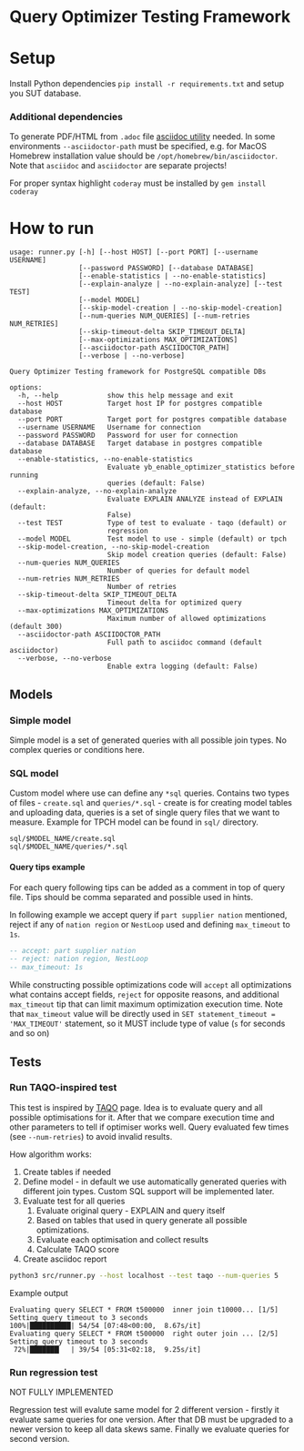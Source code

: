# Query Optimizer Testing Framework

# Setup

Install Python dependencies `pip install -r requirements.txt` and setup you SUT database.

### Additional dependencies
To generate PDF/HTML from `.adoc` file [asciidoc utility](https://asciidoc.org/) needed.
In some environments `--asciidoctor-path` must be specified, 
e.g. for MacOS Homebrew installation value should be `/opt/homebrew/bin/asciidoctor`.
Note that `asciidoc` and `asciidoctor` are separate projects!

For proper syntax highlight `coderay` must be installed by `gem install coderay`

# How to run

```
usage: runner.py [-h] [--host HOST] [--port PORT] [--username USERNAME]
                 [--password PASSWORD] [--database DATABASE]
                 [--enable-statistics | --no-enable-statistics]
                 [--explain-analyze | --no-explain-analyze] [--test TEST]
                 [--model MODEL]
                 [--skip-model-creation | --no-skip-model-creation]
                 [--num-queries NUM_QUERIES] [--num-retries NUM_RETRIES]
                 [--skip-timeout-delta SKIP_TIMEOUT_DELTA]
                 [--max-optimizations MAX_OPTIMIZATIONS]
                 [--asciidoctor-path ASCIIDOCTOR_PATH]
                 [--verbose | --no-verbose]

Query Optimizer Testing framework for PostgreSQL compatible DBs

options:
  -h, --help            show this help message and exit
  --host HOST           Target host IP for postgres compatible database
  --port PORT           Target port for postgres compatible database
  --username USERNAME   Username for connection
  --password PASSWORD   Password for user for connection
  --database DATABASE   Target database in postgres compatible database
  --enable-statistics, --no-enable-statistics
                        Evaluate yb_enable_optimizer_statistics before running
                        queries (default: False)
  --explain-analyze, --no-explain-analyze
                        Evaluate EXPLAIN ANALYZE instead of EXPLAIN (default:
                        False)
  --test TEST           Type of test to evaluate - taqo (default) or
                        regression
  --model MODEL         Test model to use - simple (default) or tpch
  --skip-model-creation, --no-skip-model-creation
                        Skip model creation queries (default: False)
  --num-queries NUM_QUERIES
                        Number of queries for default model
  --num-retries NUM_RETRIES
                        Number of retries
  --skip-timeout-delta SKIP_TIMEOUT_DELTA
                        Timeout delta for optimized query
  --max-optimizations MAX_OPTIMIZATIONS
                        Maximum number of allowed optimizations (default 300)
  --asciidoctor-path ASCIIDOCTOR_PATH
                        Full path to asciidoc command (default asciidoctor)
  --verbose, --no-verbose
                        Enable extra logging (default: False)
```

## Models

### Simple model

Simple model is a set of generated queries with all possible join types. No complex queries or conditions here.

### SQL model

Custom model where use can define any `*sql` queries. Contains two types of files - `create.sql` and `queries/*.sql` - 
create is for creating model tables and uploading data,  queries is a set of single query files that we want to measure.
Example for TPCH model can be found in `sql/` directory.
```
sql/$MODEL_NAME/create.sql
sql/$MODEL_NAME/queries/*.sql
```

#### Query tips example

For each query following tips can be added as a comment in top of query file. Tips should be comma separated and possible used in hints.

In following example we accept query if `part supplier nation` mentioned, reject if any of `nation region` or `NestLoop` used and 
defining `max_timeout` to `1s`.
```sql
-- accept: part supplier nation
-- reject: nation region, NestLoop
-- max_timeout: 1s
```

While constructing possible optimizations code will `accept` all optimizations what contains accept fields, `reject` for opposite reasons,
and additional `max_timeout` tip that can limit maximum optimization execution time. Note that `max_timeout` value will be directly used in 
`SET statement_timeout = 'MAX_TIMEOUT'` statement, so it MUST include type of value (`s` for seconds and so on)

## Tests

### Run TAQO-inspired test

This test is inspired by [TAQO](https://www.researchgate.net/publication/241623318_Testing_the_accuracy_of_query_optimizers) page.
Idea is to evaluate query and all possible optimisations for it. After that we compare execution time and other 
parameters to tell if optimiser works well. Query evaluated few times (see `--num-retries`) to avoid invalid results.

How algorithm works:

1. Create tables if needed
2. Define model - in default we use automatically generated queries with different join types. Custom SQL support will be implemented later.
3. Evaluate test for all queries
   1. Evaluate original query - EXPLAIN and query itself
   2. Based on tables that used in query generate all possible optimizations.
   3. Evaluate each optimisation and collect results
   4. Calculate TAQO score
4. Create asciidoc report

```sh
python3 src/runner.py --host localhost --test taqo --num-queries 5
```

Example output
```
Evaluating query SELECT * FROM t500000  inner join t10000... [1/5]
Setting query timeout to 3 seconds
100%|██████████| 54/54 [07:48<00:00,  8.67s/it]
Evaluating query SELECT * FROM t500000  right outer join ... [2/5]
Setting query timeout to 3 seconds
 72%|███████▏  | 39/54 [05:31<02:18,  9.25s/it]
```

### Run regression test

NOT FULLY IMPLEMENTED

Regression test will evalute same model for 2 different version - firstly it evaluate same queries for one version.
After that DB must be upgraded to a newer version to keep all data skews same.
Finally we evaluate queries for second version.


